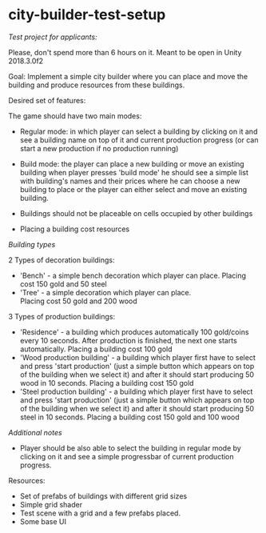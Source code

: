 # city-builder-test-setup

*Test project for applicants:*

Please, don't spend more than 6 hours on it.
Meant to be open in Unity 2018.3.0f2

Goal:
Implement a simple city builder where you can place and move the building and produce resources from these buildings.

Desired set of features:

The game should have two main modes:
* Regular mode: in which player can select a building by clicking on it and see a building name on top of it and current production progress (or can start a new production if no production running)
* Build mode: the player can place a new building or move an existing building 
when player presses 'build mode' he should see a simple list with building's names and their prices where he can choose a new building to place
or the player can either select and move an existing building.

* Buildings should not be placeable on cells occupied by other buildings
* Placing a building cost resources

*Building types*

2 Types of decoration buildings:
* 'Bench' - a simple bench decoration which player can place.
Placing cost 150 gold and 50 steel
* 'Tree' - a simple decoration which player can place.  
Placing cost 50 gold and 200 wood

3 Types of production buildings:
* 'Residence' - a building which produces automatically 100 gold/coins every 10 seconds. After production is finished, the next one starts automatically. 
Placing a building cost 100 gold
* 'Wood production building' - a building which player first have to select and press 'start production' (just a simple button which appears on top of the building when we select it) and after it should start producing 50 wood in 10 seconds.
Placing a building cost 150 gold
* 'Steel production building' - a building which player first have to select and press 'start production' (just a simple button which appears on top of the building when we select it) and after it should start producing 50 steel in 10 seconds.
Placing a building cost 150 gold and 100 wood

*Additional notes*

* Player should be also able to select the building in regular mode by clicking on it and see a simple progressbar of current production progress. 


Resources: 
* Set of prefabs of buildings with different grid sizes
* Simple grid shader
* Test scene with a grid and a few prefabs placed.
* Some base UI

